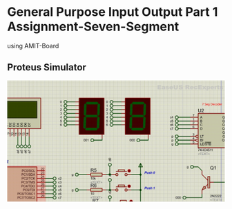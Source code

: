 # **General Purpose Input Output Part 1 Assignment-Seven-Segment**
using AMIT-Board

## **Proteus Simulator**
<img src="/06_MCU_Essential_Peripherals/01_GPIO_01/04_Lab_04/img/Proteus.gif" >
